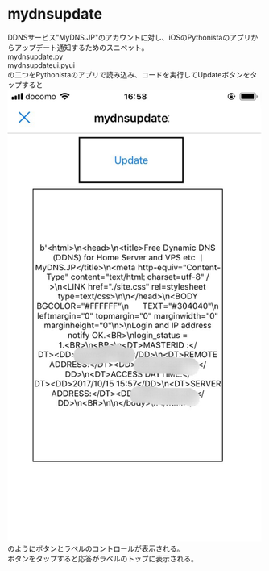 # mydnsupdate  
DDNSサービス"MyDNS.JP"のアカウントに対し、iOSのPythonistaのアプリからアップデート通知するためのスニペット。    
mydnsupdate.py  
mydnsupdateui.pyui    
の二つをPythonistaのアプリで読み込み、コードを実行してUpdateボタンをタップすると    
![image](https://raw.githubusercontent.com/vbitjp/VbitImagestock/master/mydnsupdate.JPG "image")  
のようにボタンとラベルのコントロールが表示される。  
ボタンをタップすると応答がラベルのトップに表示される。
